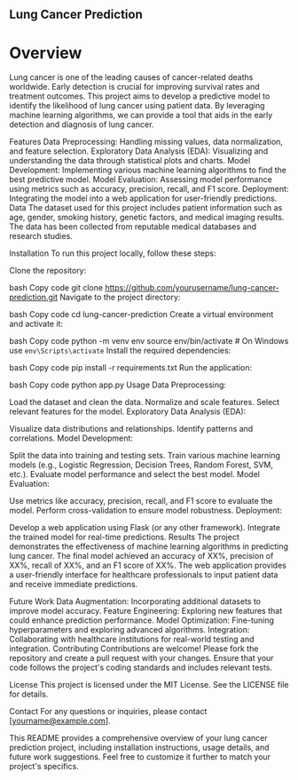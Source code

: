 ## Lung Cancer Prediction

# Overview
Lung cancer is one of the leading causes of cancer-related deaths worldwide. Early detection is crucial for improving survival rates and treatment outcomes. This project aims to develop a predictive model to identify the likelihood of lung cancer using patient data. By leveraging machine learning algorithms, we can provide a tool that aids in the early detection and diagnosis of lung cancer.

Features
Data Preprocessing: Handling missing values, data normalization, and feature selection.
Exploratory Data Analysis (EDA): Visualizing and understanding the data through statistical plots and charts.
Model Development: Implementing various machine learning algorithms to find the best predictive model.
Model Evaluation: Assessing model performance using metrics such as accuracy, precision, recall, and F1 score.
Deployment: Integrating the model into a web application for user-friendly predictions.
Data
The dataset used for this project includes patient information such as age, gender, smoking history, genetic factors, and medical imaging results. The data has been collected from reputable medical databases and research studies.

Installation
To run this project locally, follow these steps:

Clone the repository:

bash
Copy code
git clone https://github.com/yourusername/lung-cancer-prediction.git
Navigate to the project directory:

bash
Copy code
cd lung-cancer-prediction
Create a virtual environment and activate it:

bash
Copy code
python -m venv env
source env/bin/activate  # On Windows use `env\Scripts\activate`
Install the required dependencies:

bash
Copy code
pip install -r requirements.txt
Run the application:

bash
Copy code
python app.py
Usage
Data Preprocessing:

Load the dataset and clean the data.
Normalize and scale features.
Select relevant features for the model.
Exploratory Data Analysis (EDA):

Visualize data distributions and relationships.
Identify patterns and correlations.
Model Development:

Split the data into training and testing sets.
Train various machine learning models (e.g., Logistic Regression, Decision Trees, Random Forest, SVM, etc.).
Evaluate model performance and select the best model.
Model Evaluation:

Use metrics like accuracy, precision, recall, and F1 score to evaluate the model.
Perform cross-validation to ensure model robustness.
Deployment:

Develop a web application using Flask (or any other framework).
Integrate the trained model for real-time predictions.
Results
The project demonstrates the effectiveness of machine learning algorithms in predicting lung cancer. The final model achieved an accuracy of XX%, precision of XX%, recall of XX%, and an F1 score of XX%. The web application provides a user-friendly interface for healthcare professionals to input patient data and receive immediate predictions.

Future Work
Data Augmentation: Incorporating additional datasets to improve model accuracy.
Feature Engineering: Exploring new features that could enhance prediction performance.
Model Optimization: Fine-tuning hyperparameters and exploring advanced algorithms.
Integration: Collaborating with healthcare institutions for real-world testing and integration.
Contributing
Contributions are welcome! Please fork the repository and create a pull request with your changes. Ensure that your code follows the project's coding standards and includes relevant tests.

License
This project is licensed under the MIT License. See the LICENSE file for details.

Contact
For any questions or inquiries, please contact [yourname@example.com].

This README provides a comprehensive overview of your lung cancer prediction project, including installation instructions, usage details, and future work suggestions. Feel free to customize it further to match your project's specifics.
